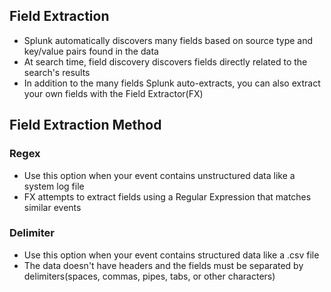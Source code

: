 ## Field Extraction
- Splunk automatically discovers many fields based on source type and key/value pairs found in the data
- At search time, field discovery discovers fields directly related to the search's results
- In addition to the many fields Splunk auto-extracts, you can also extract your own fields with the Field Extractor(FX)
## Field Extraction Method
### Regex
- Use this option when your event contains unstructured data like a system log file
- FX attempts to extract fields using a Regular Expression that matches similar events
### Delimiter
- Use this option when your event contains structured data like a .csv file
- The data doesn't have headers and the fields must be separated by delimiters(spaces, commas, pipes, tabs, or other characters)
